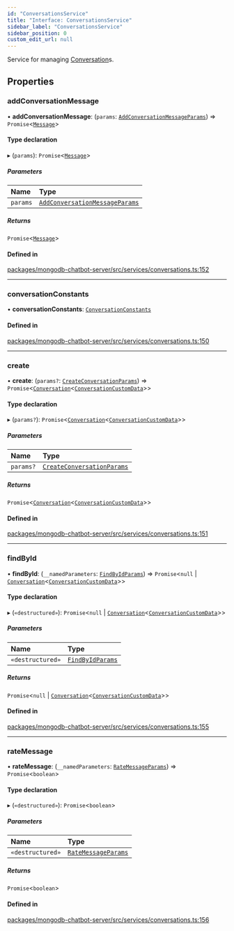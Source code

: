 ```yaml
---
id: "ConversationsService"
title: "Interface: ConversationsService"
sidebar_label: "ConversationsService"
sidebar_position: 0
custom_edit_url: null
---
```


Service for managing [Conversation](Conversation.md)s.

## Properties

### addConversationMessage

• **addConversationMessage**: (`params`: [`AddConversationMessageParams`](../modules.md#addconversationmessageparams)) => `Promise`\<[`Message`](../modules.md#message)\>

#### Type declaration

▸ (`params`): `Promise`\<[`Message`](../modules.md#message)\>

##### Parameters

| Name | Type |
| :------ | :------ |
| `params` | [`AddConversationMessageParams`](../modules.md#addconversationmessageparams) |

##### Returns

`Promise`\<[`Message`](../modules.md#message)\>

#### Defined in

[packages/mongodb-chatbot-server/src/services/conversations.ts:152](https://github.com/mongodben/chatbot/blob/2994a88/packages/mongodb-chatbot-server/src/services/conversations.ts#L152)

___

### conversationConstants

• **conversationConstants**: [`ConversationConstants`](ConversationConstants.md)

#### Defined in

[packages/mongodb-chatbot-server/src/services/conversations.ts:150](https://github.com/mongodben/chatbot/blob/2994a88/packages/mongodb-chatbot-server/src/services/conversations.ts#L150)

___

### create

• **create**: (`params?`: [`CreateConversationParams`](../modules.md#createconversationparams)) => `Promise`\<[`Conversation`](Conversation.md)\<[`ConversationCustomData`](../modules.md#conversationcustomdata)\>\>

#### Type declaration

▸ (`params?`): `Promise`\<[`Conversation`](Conversation.md)\<[`ConversationCustomData`](../modules.md#conversationcustomdata)\>\>

##### Parameters

| Name | Type |
| :------ | :------ |
| `params?` | [`CreateConversationParams`](../modules.md#createconversationparams) |

##### Returns

`Promise`\<[`Conversation`](Conversation.md)\<[`ConversationCustomData`](../modules.md#conversationcustomdata)\>\>

#### Defined in

[packages/mongodb-chatbot-server/src/services/conversations.ts:151](https://github.com/mongodben/chatbot/blob/2994a88/packages/mongodb-chatbot-server/src/services/conversations.ts#L151)

___

### findById

• **findById**: (`__namedParameters`: [`FindByIdParams`](FindByIdParams.md)) => `Promise`\<``null`` \| [`Conversation`](Conversation.md)\<[`ConversationCustomData`](../modules.md#conversationcustomdata)\>\>

#### Type declaration

▸ (`«destructured»`): `Promise`\<``null`` \| [`Conversation`](Conversation.md)\<[`ConversationCustomData`](../modules.md#conversationcustomdata)\>\>

##### Parameters

| Name | Type |
| :------ | :------ |
| `«destructured»` | [`FindByIdParams`](FindByIdParams.md) |

##### Returns

`Promise`\<``null`` \| [`Conversation`](Conversation.md)\<[`ConversationCustomData`](../modules.md#conversationcustomdata)\>\>

#### Defined in

[packages/mongodb-chatbot-server/src/services/conversations.ts:155](https://github.com/mongodben/chatbot/blob/2994a88/packages/mongodb-chatbot-server/src/services/conversations.ts#L155)

___

### rateMessage

• **rateMessage**: (`__namedParameters`: [`RateMessageParams`](RateMessageParams.md)) => `Promise`\<`boolean`\>

#### Type declaration

▸ (`«destructured»`): `Promise`\<`boolean`\>

##### Parameters

| Name | Type |
| :------ | :------ |
| `«destructured»` | [`RateMessageParams`](RateMessageParams.md) |

##### Returns

`Promise`\<`boolean`\>

#### Defined in

[packages/mongodb-chatbot-server/src/services/conversations.ts:156](https://github.com/mongodben/chatbot/blob/2994a88/packages/mongodb-chatbot-server/src/services/conversations.ts#L156)
